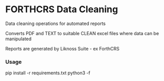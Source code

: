 # FORTHCRS Data Cleaning

Data cleaning operations for automated reports 

Converts PDF and TEXT to suitable CLEAN excel files where data can be manipulated 

Reports are generated by Liknoss Suite - ex ForthCRS

### Usage

pip install -r requirements.txt
python3 <scriptname> -f <filename>
